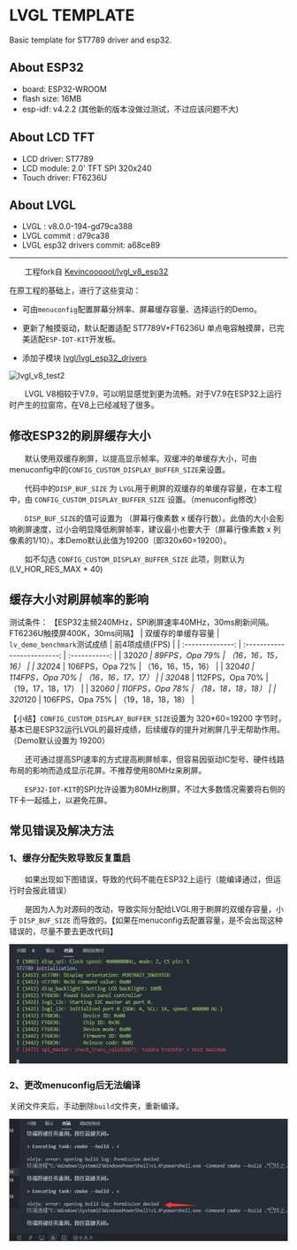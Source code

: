 
# LVGL TEMPLATE
Basic template for ST7789 driver and esp32.

## About ESP32

* board: ESP32-WROOM
* flash size: 16MB
* esp-idf: v4.2.2 (其他新的版本没做过测试，不过应该问题不大)

## About LCD TFT

* LCD driver: ST7789
* LCD module: 2.0' TFT SPI 320x240
* Touch driver: FT6236U

## About LVGL

* LVGL : v8.0.0-194-gd79ca388
* LVGL commit : d79ca38
* LVGL esp32 drivers commit: a68ce89 

***

&emsp;&emsp;工程fork自 [Kevincoooool/lvgl_v8_esp32](image/lvgl_v8_test2.gif)


在原工程的基础上，进行了这些变动：

- 可由`menuconfig`配置屏幕分辨率、屏幕缓存容量、选择运行的Demo。

- 更新了触摸驱动，默认配置适配 ST7789V+FT6236U 单点电容触摸屏，已完美适配`ESP-IOT-KIT`开发板。

- 添加子模块 [lvgl/lvgl_esp32_drivers](https://github.com/lvgl/lvgl_esp32_drivers)

![lvgl_v8_test2](http://zhiliangma.gitee.io/imgs/202111/lvgl_v8_test2.gif)

&emsp;&emsp;LVGL V8相较于V7.9，可以明显感觉到更为流畅。对于V7.9在ESP32上运行时产生的拉窗帘，在V8上已经减轻了很多。

## 修改ESP32的刷屏缓存大小

&emsp;&emsp;默认使用双缓存刷屏，以提高显示帧率。双缓冲的单缓存大小，可由menuconfig中的`CONFIG_CUSTOM_DISPLAY_BUFFER_SIZE`来设置。

&emsp;&emsp;代码中的`DISP_BUF_SIZE` 为 `LVGL`用于刷屏的双缓存的单缓存容量，在本工程中，由 `CONFIG_CUSTOM_DISPLAY_BUFFER_SIZE` 设置。（menuconfig修改）

&emsp;&emsp;`DISP_BUF_SIZE`的值可设置为 （屏幕行像素数 x 缓存行数）。此值的大小会影响刷屏速度，过小会明显降低刷屏帧率，建议最小也要大于（屏幕行像素数 x 列像素的1/10）。本Demo默认此值为19200（即320x60=19200）。

&emsp;&emsp;如不勾选 `CONFIG_CUSTOM_DISPLAY_BUFFER_SIZE` 此项，则默认为 (LV_HOR_RES_MAX * 40)


## 缓存大小对刷屏帧率的影响

测试条件：
【ESP32主频240MHz，SPI刷屏速率40MHz，30ms刷新间隔。FT6236U触摸屏400K，30ms间隔】
| 双缓存的单缓存容量 | `lv_demo_benchmark`测试成绩 | 前4项成绩(FPS) |
| :--------------: | :-------------------------: | :-----------: |
| 320*20 | 89FPS，Opa 79% | （16，16，15，16） |
| 320*24 | 106FPS，Opa 72% | （16，16，15，16） |
| 320*40 | 114FPS，Opa 70% | （16，16，17，17） |
| 320*48 | 112FPS，Opa 70% | （19，17，18，17） |
| 320*60 | 110FPS，Opa 78% | （18，18，18，18） |
| 320*120 | 106FPS，Opa 75% | （19，18，18，18） |

【小结】`CONFIG_CUSTOM_DISPLAY_BUFFER_SIZE`设置为 320*60=19200 字节时，基本已是ESP32运行LVGL的最好成绩，后续缓存的提升对刷屏几乎无帮助作用。（Demo默认设置为 19200）

&emsp;&emsp;还可通过提高SPI速率的方式提高刷屏帧率，但容易因驱动IC型号、硬件线路布局的影响而造成显示花屏。不推荐使用80MHz来刷屏。

&emsp;&emsp;`ESP32-IOT-KIT`的SPI允许设置为80MHz刷屏，不过大多数情况需要将右侧的TF卡一起插上，以避免花屏。

## 常见错误及解决方法

### 1、缓存分配失败导致反复重启

&emsp;&emsp;如果出现如下图错误，导致的代码不能在ESP32上运行（能编译通过，但运行时会报此错误）

&emsp;&emsp;是因为人为对源码的改动，导致实际分配给LVGL用于刷屏的双缓存容量，小于 `DISP_BUF_SIZE` 而导致的。【如果在menuconfig去配置容量，是不会出现这种错误的，尽量不要去更改代码】

![lvgl_v8_err1](image/lvgl_v8_err1.jpg)


### 2、更改menuconfig后无法编译

关闭文件夹后，手动删除`build`文件夹，重新编译。

![lvgl_v8_err2](image/lvgl_v8_err2.jpg)
